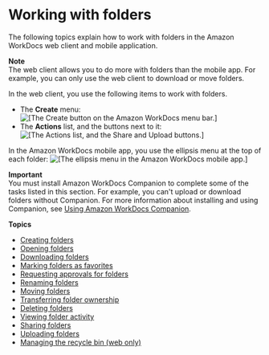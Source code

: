 # Working with folders<a name="working-folders"></a>

The following topics explain how to work with folders in the Amazon WorkDocs web client and mobile application\.

**Note**  
The web client allows you to do more with folders than the mobile app\. For example, you can only use the web client to download or move folders\.

In the web client, you use the following items to work with folders\.
+  The **Create** menu: ![\[The Create button on the Amazon WorkDocs menu bar.\]](http://docs.aws.amazon.com/workdocs/latest/userguide/images/wd-create-command.png) 
+  The **Actions** list, and the buttons next to it: ![\[The Actions list, and the Share and Upload buttons.\]](http://docs.aws.amazon.com/workdocs/latest/userguide/images/wd-actions-buttons.png) 

In the Amazon WorkDocs mobile app, you use the ellipsis menu at the top of each folder: ![\[The ellipsis menu in the Amazon WorkDocs mobile app.\]](http://docs.aws.amazon.com/workdocs/latest/userguide/images/wd-ellipses.png) 

**Important**  
You must install Amazon WorkDocs Companion to complete some of the tasks listed in this section\. For example, you can't upload or download folders without Companion\. For more information about installing and using Companion, see [Using Amazon WorkDocs Companion](companion.md)\.

**Topics**
+ [Creating folders](web_create_folder.md)
+ [Opening folders](open-wd-folders.md)
+ [Downloading folders](download-folders.md)
+ [Marking folders as favorites](favorite-folders.md)
+ [Requesting approvals for folders](request-approval-folders.md)
+ [Renaming folders](web_rename_folder.md)
+ [Moving folders](move-folders.md)
+ [Transferring folder ownership](transfer-owner.md)
+ [Deleting folders](web_delete_folder.md)
+ [Viewing folder activity](view-folder-activity.md)
+ [Sharing folders](sharing-folders.md)
+ [Uploading folders](upload-folders.md)
+ [Managing the recycle bin \(web only\)](recycle_bin-folders.md)